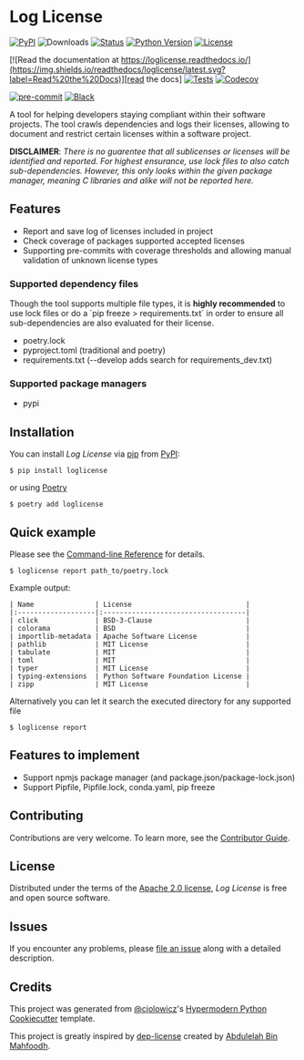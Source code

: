 # Log License

[![PyPI](https://img.shields.io/pypi/v/loglicense.svg)][pypi_]
![Downloads](https://img.shields.io/pypi/dm/loglicense)
[![Status](https://img.shields.io/pypi/status/loglicense.svg)][status]
[![Python Version](https://img.shields.io/pypi/pyversions/loglicense)][python version]
[![License](https://img.shields.io/pypi/l/loglicense)][license]

[![Read the documentation at https://loglicense.readthedocs.io/](https://img.shields.io/readthedocs/loglicense/latest.svg?label=Read%20the%20Docs)][read the docs]
[![Tests](https://github.com/martincjespersen/loglicense/workflows/Tests/badge.svg)][tests]
[![Codecov](https://codecov.io/gh/martincjespersen/loglicense/branch/main/graph/badge.svg)][codecov]

[![pre-commit](https://img.shields.io/badge/pre--commit-enabled-brightgreen?logo=pre-commit&logoColor=white)][pre-commit]
[![Black](https://img.shields.io/badge/code%20style-black-000000.svg)][black]

[pypi_]: https://pypi.org/project/loglicense/
[status]: https://pypi.org/project/loglicense/
[python version]: https://pypi.org/project/loglicense
[read the docs]: https://loglicense.readthedocs.io/
[tests]: https://github.com/martincjespersen/loglicense/actions?workflow=Tests
[codecov]: https://app.codecov.io/gh/martincjespersen/loglicense
[pre-commit]: https://github.com/pre-commit/pre-commit
[black]: https://github.com/psf/black

A tool for helping developers staying compliant within their software projects. The tool crawls dependencies and logs their licenses, allowing to document and restrict certain licenses within a software project.

**DISCLAIMER**: _There is no guarentee that all sublicenses or licenses will be identified and reported. For highest ensurance, use lock files to also catch sub-dependencies. However, this only looks within the given package manager, meaning C libraries and alike will not be reported here._

## Features

- Report and save log of licenses included in project
- Check coverage of packages supported accepted licenses
- Supporting pre-commits with coverage thresholds and allowing manual validation of unknown license types

### Supported dependency files

Though the tool supports multiple file types, it is **highly recommended** to use lock files or do a ´pip freeze > requirements.txt´ in order to ensure all sub-dependencies are also evaluated for their license.

- poetry.lock
- pyproject.toml (traditional and poetry)
- requirements.txt (--develop adds search for requirements_dev.txt)

### Supported package managers

- pypi

## Installation

You can install _Log License_ via [pip] from [PyPI]:

```console
$ pip install loglicense
```

or using [Poetry]

```console
$ poetry add loglicense
```

## Quick example

Please see the [Command-line Reference] for details.

```console
$ loglicense report path_to/poetry.lock
```

Example output:

```console
| Name               | License                            |
|:-------------------|:-----------------------------------|
| click              | BSD-3-Clause                       |
| colorama           | BSD                                |
| importlib-metadata | Apache Software License            |
| pathlib            | MIT License                        |
| tabulate           | MIT                                |
| toml               | MIT                                |
| typer              | MIT License                        |
| typing-extensions  | Python Software Foundation License |
| zipp               | MIT License                        |
```

Alternatively you can let it search the executed directory for any supported file

```console
$ loglicense report
```

## Features to implement

- Support npmjs package manager (and package.json/package-lock.json)
- Support Pipfile, Pipfile.lock, conda.yaml, pip freeze

## Contributing

Contributions are very welcome.
To learn more, see the [Contributor Guide].

## License

Distributed under the terms of the [Apache 2.0 license][license],
_Log License_ is free and open source software.

## Issues

If you encounter any problems,
please [file an issue] along with a detailed description.

## Credits

This project was generated from [@cjolowicz]'s [Hypermodern Python Cookiecutter] template.

[@cjolowicz]: https://github.com/cjolowicz
[pypi]: https://pypi.org/
[hypermodern python cookiecutter]: https://github.com/cjolowicz/cookiecutter-hypermodern-python
[file an issue]: https://github.com/martincjespersen/loglicense/issues
[pip]: https://pip.pypa.io/

This project is greatly inspired by [dep-license] created by [Abdulelah Bin Mahfoodh].

[dep-license]: https://github.com/abduhbm/dep-license
[abdulelah bin mahfoodh]: https://github.com/abduhbm
[poetry]: https://python-poetry.org/

<!-- github-only -->

[license]: https://github.com/martincjespersen/loglicense/blob/main/LICENSE
[contributor guide]: https://github.com/martincjespersen/loglicense/blob/main/CONTRIBUTING.md
[command-line reference]: https://loglicense.readthedocs.io/en/latest/usage.html
